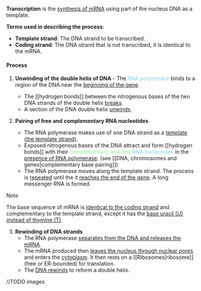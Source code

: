 **Transcription** is the <u>synthesis of mRNA</u> using part of the nucleus DNA as a template.

**Terms used in describing the process**:
- **Template strand**: The DNA strand to be transcribed.
- **Coding strand**: The DNA strand that is not transcribed, it is identical to the mRNA.

#### Process
1. **Unwinding of the double helix of DNA**
		- The <span style="color:skyblue">RNA polymerase</span> binds to a region of the DNA near the <u>beginning of the gene</u>.
	- The [[hydrogen bonds]] between the nitrogenous bases of the two DNA strands of the double helix <u>breaks</u>.
	- A section of the DNA double helix <u>unwinds</u>.

2. **Pairing of free and complementary RNA nucleotides**
	- The RNA polymerase makes use of one DNA strand as a <u>template (the template strand)</u>.
	- Exposed nitrogenous bases of the DNA attract and form [[hydrogen bonds]] with their <span style="color: lightgreen">complementary and free</span> <span style="color: skyblue">RNA nucleotides</span> in the <u>presence of RNA polymerase</u>. (see [[DNA, chromosomes and genes|complementary base pairing]])
	- The RNA polymerase moves along the template strand. The process is <u>repeated</u> until the it <u>reaches the end of the gene</u>. A long messenger RNA is formed.

> [!note]
> The base sequence of mRNA is <u>identical to the coding strand</u> and complementary to the template strand, except it has the <u>base uracil (U) instead of thymine (T)</u>.

3. **Rewinding of DNA strands**
	- The RNA polymerase <u>separates from the DNA and releases the mRNA</u>.
	- The mRNA produced then <u>leaves the nucleus through nuclear pores</u> and enters the <u>cytoplasm</u>. It then rests on a [[Ribosomes|ribosome]] (free or ER-bounded) for translation.
	- The <u>DNA rewinds</u> to reform a double helix.

//TODO images
